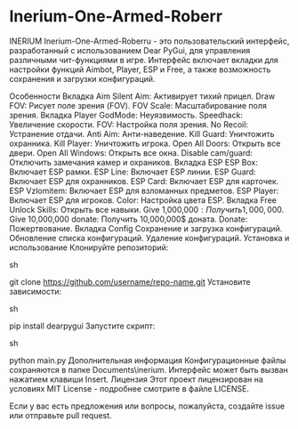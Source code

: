 # Inerium-One-Armed-Roberr

INERIUM Inerium-One-Armed-Roberru - это пользовательский интерфейс, разработанный с использованием Dear PyGui, для управления различными чит-функциями в игре. Интерфейс включает вкладки для настройки функций Aimbot, Player, ESP и Free, а также возможность сохранения и загрузки конфигураций.

Особенности
Вкладка Aim
Silent Aim: Активирует тихий прицел.
Draw FOV: Рисует поле зрения (FOV).
FOV Scale: Масштабирование поля зрения.
Вкладка Player
GodMode: Неуязвимость.
Speedhack: Увеличение скорости.
FOV: Настройка поля зрения.
No Recoil: Устранение отдачи.
Anti Aim: Анти-наведение.
Kill Guard: Уничтожить охранника.
Kill Player: Уничтожить игрока.
Open All Doors: Открыть все двери.
Open All Windows: Открыть все окна.
Disable сam/guard: Отключить замечания камер и охраников.
Вкладка ESP
ESP Box: Включает ESP рамки.
ESP Line: Включает ESP линии.
ESP Guard: Включает ESP для охранников.
ESP Card: Включает ESP для карточек.
ESP Vzlomitem: Включает ESP для взломанных предметов.
ESP Player: Включает ESP для игроков.
Color: Настройка цвета ESP.
Вкладка Free
Unlock Skills: Открыть все навыки.
Give 1,000,000$: Получить 1,000,000$.
Give 10,000,000 donate: Получить 10,000,000$ доната.
Donate: Пожертвование.
Вкладка Config
Сохранение и загрузка конфигураций.
Обновление списка конфигураций.
Удаление конфигураций.
Установка и использование
Клонируйте репозиторий:

sh

git clone https://github.com/username/repo-name.git
Установите зависимости:

sh

pip install dearpygui
Запустите скрипт:

sh

python main.py
Дополнительная информация
Конфигурационные файлы сохраняются в папке Documents\inerium.
Интерфейс может быть вызван нажатием клавиши Insert.
Лицензия
Этот проект лицензирован на условиях MIT License - подробнее смотрите в файле LICENSE.

Если у вас есть предложения или вопросы, пожалуйста, создайте issue или отправьте pull request.
